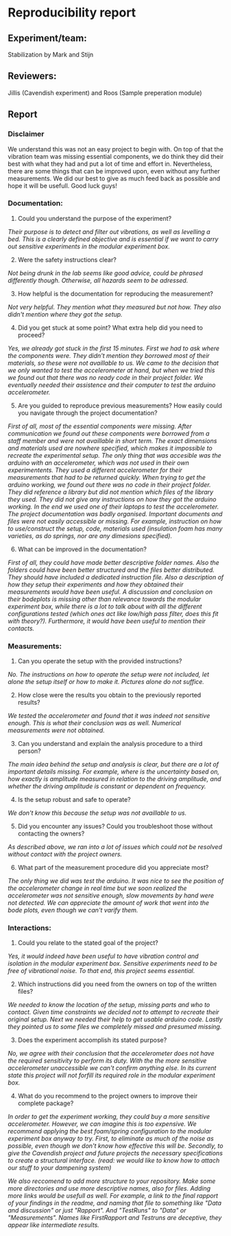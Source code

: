 # Reproducibility report

## Experiment/team: 
Stabilization by Mark and Stijn

## Reviewers: 
Jillis (Cavendish experiment) and Roos (Sample preperation module)
## Report 


### Disclaimer
We understand this was not an easy project to begin with. On top of that the vibration team was missing essential components, we do think they did their best with what they had and put a lot of time and effort in. Nevertheless, there are some things that can be improved upon, even without any further measurements. We did our best to give as much feed back as possible and hope it will be usefull. Good luck guys!


### Documentation:

1.	Could you understand the purpose of the experiment?

*Their purpose is to detect and filter out vibrations, as well as levelling a bed. This is a clearly defined objective and is essential if we want to carry out sensitive experiments in the modular experiment box.*

2.	Were the safety instructions clear?

*Not being drunk in the lab seems like good advice, could be phrased differently though. Otherwise, all hazards seem to be adressed.*

3.	How helpful is the documentation for reproducing the measurement?

*Not very helpful. They mention what they measured but not how. They also didn't mention where they got the setup.*

4.	Did you get stuck at some point? What extra help did you need to proceed?

*Yes, we already got stuck in the first 15 minutes. First we had to ask where the components were. They didn't mention they borrowed most of their materials, so these were not availlable to us. We came to the decision that we only wanted to test the accelerometer at hand, but when we tried this we found out that there was no ready code in their project folder. We eventually needed their assistence and their computer to test the arduino accelerometer.*

5.	Are you guided to reproduce previous measurements? How easily could you navigate through the project documentation?

*First of all, most of the essential components were missing. After communication we found out these components were borrowed from a staff member and were not availlable in short term. The exact dimensions and materials used are nowhere specified, which makes it impossible to recreate the experimental setup. The only thing that was accesible was the arduino with an accelerometer, which was not used in their own experimentents. They used a different accelerometer for their measurements that had to be returned quickly.
When trying to get the arduino working, we found out there was no code in their project folder. They did reference a library but did not mention which files of the library they used. They did not give any instructions on how they got the arduino working. In the end we used one of their laptops to test the accelerometer.
The project documentation was badly organised. Important documents and files were not easily accessible or missing. For example, instruction on how to use/construct the setup, code, materials used (insulation foam has many varieties, as do springs, nor are any dimesions specified).* 

6.	What can be improved in the documentation?

*First of all, they could have made better descriptive folder names. Also the folders could have been better structured and the files better distributed. They should have included a dedicated instruction file. Also a description of how they setup their experiments and how they obtained their measurements would have been useful. A discussion and conclusion on their bodeplots is missing other than relevance towards the modular experiment box, while there is a lot to talk about with all the different configurations tested (which ones act like low/high pass filter, does this fit with theory?). Furthermore, it would have been useful to mention their contacts.*

### Measurements:

1.	Can you operate the setup with the provided instructions? 

*No. The instructions on how to operate the setup were not included, let alone the setup itself or how to make it. Pictures alone do not suffice.*

2.	How close were the results you obtain to the previously reported results?

*We tested the accelerometer and found that it was indeed not sensitive enough. This is what their conclusion was as well. Numerical measurements were not obtained.*

3.	Can you understand and explain the analysis procedure to a third person?

*The main idea behind the setup and analysis is clear, but there are a lot of important details missing. For example, where is the uncertainty based on, how exactly is amplitude measured in relation to the driving amplitude, and whether the driving amplitude is constant or dependent on frequency.*

4.	Is the setup robust and safe to operate? 

*We don't know this because the setup was not availlable to us.*

5.	Did you encounter any issues? Could you troubleshoot those without contacting the owners?

*As described above, we ran into a lot of issues which could not be resolved without contact with the project owners.*

6.	What part of the measurement procedure did you appreciate most?

*The only thing we did was test the arduino. It was nice to see the position of the accelerometer change in real time but we soon realized the accelerometer was not sensitive enough, slow movements by hand were not detected. We can appreciate the amount of work that went into the bode plots, even though we can't varify them.*

### Interactions:

1.	Could you relate to the stated goal of the project?

*Yes, it would indeed have been useful to have vibration control and isolation in the modular experiment box. Sensitive experiments need to be free of vibrational noise. To that end, this project seems essential.*

2.	Which instructions did you need from the owners on top of the written files?

*We needed to know the location of the setup, missing parts and who to contact. Given time constraints we decided not to attempt to recreate their original setup. Next we needed their help to get usable arduino code. Lastly they pointed us to some files we completely missed and presumed missing.*

3.	Does the experiment accomplish its stated purpose?

*No, we agree with their conclusion that the accelerometer does not have the required sensitivity to perform its duty. With the the more sensitive accelerometer unaccessible we can't confirm anything else. In its current state this project will not forfill its required role in the modular experiment box.*

4.	What do you recommend to the project owners to improve their complete package?

*In order to get the experiment working, they could buy a more sensitive accelerometer. However, we can imagine this is too expensive. We recommend applying the best foam/spring configuration to the modular experiment box anyway to try. First, to eliminate as much of the noise as possible, even though we don't know how effective this will be. Secondly, to give the Cavendish project and future projects the necessary specifications to create a structural interface. (read: we would like to know how to attach our stuff to your dampening system)*

*We also reccomend to add more structure to your repository. Make some more directories and use more descriptive names, also for files. Adding more links would be usefull as well. For example, a link to the final rapport of your findings in the readme, and naming that file to something like "Data and discussion" or just "Rapport". And "TestRuns" to "Data" or "Measurements". Names like FirstRapport and Testruns are deceptive, they appear like intermediate results.*




